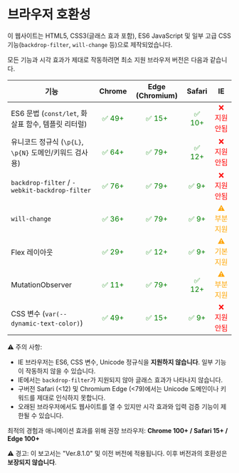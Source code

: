 # 브라우저 호환성

이 웹사이트는 HTML5, CSS3(글래스 효과 포함), ES6 JavaScript 및 일부 고급 CSS 기능(`backdrop-filter`, `will-change` 등)으로 제작되었습니다.

모든 기능과 시각 효과가 제대로 작동하려면 최소 지원 브라우저 버전은 다음과 같습니다.

| 기능                                            | Chrome | Edge (Chromium) | Safari | IE           |
| --------------------------------------------- | :----: | :-------------: | :----: | :---------: |
| ES6 문법 (`const/let`, 화살표 함수, 템플릿 리터럴) | <span style="color:green">✅ 49+</span> | <span style="color:green">✅ 15+</span> | <span style="color:green">✅ 10+</span> | <span style="color:red">❌ 지원 안됨</span> |
| 유니코드 정규식 (`\p{L}`, `\p{N}` 도메인/키워드 검사용) | <span style="color:green">✅ 64+</span> | <span style="color:green">✅ 79+</span> | <span style="color:green">✅ 12+</span> | <span style="color:red">❌ 지원 안됨</span> |
| `backdrop-filter` / `-webkit-backdrop-filter` | <span style="color:green">✅ 76+</span> | <span style="color:green">✅ 79+</span> | <span style="color:green">✅ 9+</span>  | <span style="color:red">❌ 지원 안됨</span> |
| `will-change`                                 | <span style="color:green">✅ 36+</span> | <span style="color:green">✅ 79+</span> | <span style="color:green">✅ 9+</span>  | <span style="color:orange">⚠️ 부분 지원</span> |
| Flex 레이아웃                                 | <span style="color:green">✅ 29+</span> | <span style="color:green">✅ 12+</span> | <span style="color:green">✅ 9+</span>  | <span style="color:orange">⚠️ 기본 지원</span> |
| MutationObserver                              | <span style="color:green">✅ 11+</span> | <span style="color:green">✅ 79+</span> | <span style="color:green">✅ 12+</span> | <span style="color:orange">⚠️ 부분 지원</span> |
| CSS 변수 (`var(--dynamic-text-color)`)          | <span style="color:green">✅ 49+</span> | <span style="color:green">✅ 15+</span> | <span style="color:green">✅ 9+</span>  | <span style="color:red">❌ 지원 안됨</span> |

⚠️ 주의 사항:

* IE 브라우저는 ES6, CSS 변수, Unicode 정규식을 **지원하지 않습니다**. 일부 기능이 작동하지 않을 수 있습니다.  
* IE에서는 `backdrop-filter`가 지원되지 않아 글래스 효과가 나타나지 않습니다.  
* 구버전 Safari (<12) 및 Chromium Edge (<79)에서는 Unicode 도메인이나 키워드를 제대로 인식하지 못합니다.  
* 오래된 브라우저에서도 웹사이트를 열 수 있지만 시각 효과와 입력 검증 기능이 제한될 수 있습니다.  

최적의 경험과 애니메이션 효과를 위해 권장 브라우저: **Chrome 100+ / Safari 15+ / Edge 100+**  

⚠️ 경고: 이 보고서는 "Ver.8.1.0" 및 이전 버전에 적용됩니다. 이후 버전과의 호환성은 **보장되지 않습니다**.
